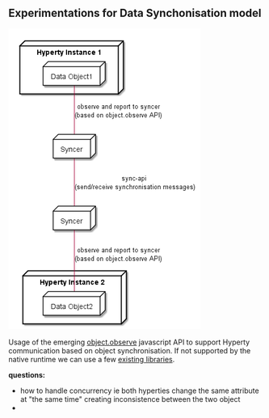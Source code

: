 ## Experimentations for Data Synchonisation model


<!--
@startuml "hyperty-data-synchronisation.png"


	node "Hyperty Instance 1" as H1 {

		node "Data Object1" as Obj1 {

		}
	}


	node "Syncer" as Syncer1 {

	}

	node "Hyperty Instance 2" as H2 {

		node "Data Object2" as Obj2 {

		}
	}


	node "Syncer" as Syncer2 {

	}

	Obj1 -down- Syncer1 : observe and report to syncer\n(based on object.observe API)

	Syncer1 -down- Syncer2 : sync-api \n(send/receive synchronisation messages)

	Obj2 -up- Syncer2 : observe and report to syncer\n(based on object.observe API)

@enduml
-->

![hyperty data synchronisation communication model](hyperty-data-synchronisation.png)

Usage of the emerging [object.observe](https://developer.mozilla.org/pt-PT/docs/Web/JavaScript/Reference/Global_Objects/Object/observe) javascript API to support Hyperty communication based on object synchronisation. If not supported by the native runtime we can use a few [existing libraries](https://github.com/MaxArt2501/object-observe).

**questions:**
* how to handle concurrency ie both hyperties change the same attribute at "the same time" creating inconsistence between the two object
* 
